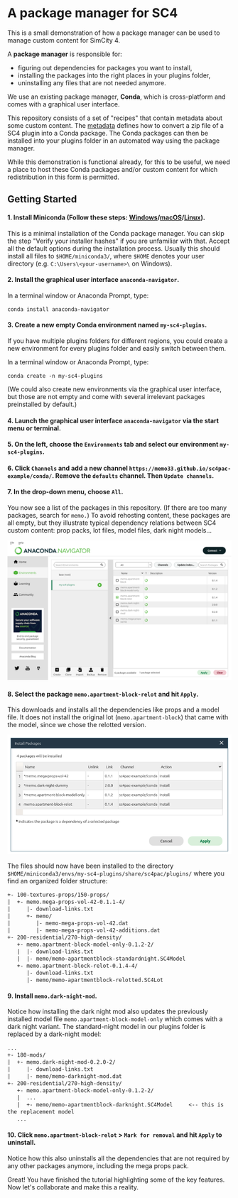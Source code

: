 A package manager for SC4
=========================

This is a small demonstration of how a package manager can be used to manage custom content for SimCity 4.

A **package manager** is responsible for:

- figuring out dependencies for packages you want to install,
- installing the packages into the right places in your plugins folder,
- uninstalling any files that are not needed anymore.

We use an existing package manager, **Conda**, which is cross-platform and comes with a graphical user interface.

This repository consists of a set of "recipes" that contain metadata about some custom content.
The [metadata](metadata) defines how to convert a zip file of a SC4 plugin into a Conda package.
The Conda packages can then be installed into your plugins folder in an automated way using the package manager.

While this demonstration is functional already, for this to be useful,
we need a place to host these Conda packages and/or custom content for which redistribution in this form is permitted.


Getting Started
---------------

#### 1. Install Miniconda (Follow these steps: [Windows](https://docs.conda.io/projects/conda/en/latest/user-guide/install/windows.html)/[macOS](https://docs.conda.io/projects/conda/en/latest/user-guide/install/macos.html)/[Linux](https://docs.conda.io/projects/conda/en/latest/user-guide/install/linux.html)).

This is a minimal installation of the Conda package manager.
You can skip the step "Verify your installer hashes" if you are unfamiliar with that.
Accept all the default options during the installation process.
Usually this should install all files to `$HOME/miniconda3/`,
where `$HOME` denotes your user directory (e.g. `C:\Users\<your-username>\` on Windows).

#### 2. Install the graphical user interface `anaconda-navigator`.

In a terminal window or Anaconda Prompt, type:
```
conda install anaconda-navigator
```

#### 3. Create a new empty Conda environment named `my-sc4-plugins`.

If you have multiple plugins folders for different regions,
you could create a new environment for every plugins folder and easily switch between them.

In a terminal window or Anaconda Prompt, type:
```
conda create -n my-sc4-plugins
```
(We could also create new environments via the graphical user interface,
but those are not empty and come with several irrelevant packages preinstalled by default.)

#### 4. Launch the graphical user interface `anaconda-navigator` via the start menu or terminal.

#### 5. On the left, choose the `Environments` tab and select our environment `my-sc4-plugins`.

#### 6. Click `Channels` and add a new channel `https://memo33.github.io/sc4pac-example/conda/`. Remove the `defaults` channel. Then `Update channels`.

#### 7. In the drop-down menu, choose `All`.

You now see a list of the packages in this repository. (If there are too many packages, search for `memo.`)
To avoid rehosting content, these packages are all empty, but they illustrate typical dependency relations between SC4 custom content:
prop packs, lot files, model files, dark night models…

![](images/navigator-1.png)

#### 8. Select the package `memo.apartment-block-relot` and hit `Apply`.

This downloads and installs all the dependencies like props and a model file.
It does not install the original lot (`memo.apartment-block`) that came with the model, since we chose the relotted version.

![](images/navigator-2.png)

The files should now have been installed to the directory `$HOME/miniconda3/envs/my-sc4-plugins/share/sc4pac/plugins/`
where you find an organized folder structure:
```
+- 100-textures-props/150-props/
|  +- memo.mega-props-vol-42-0.1.1-4/
|     |- download-links.txt
|     +- memo/
|        |- memo-mega-props-vol-42.dat
|        |- memo-mega-props-vol-42-additions.dat
+- 200-residential/270-high-density/
   +- memo.apartment-block-model-only-0.1.2-2/
   |  |- download-links.txt
   |  |- memo/memo-apartmentblock-standardnight.SC4Model
   +- memo.apartment-block-relot-0.1.4-4/
      |- download-links.txt
      |- memo/memo-apartmentblock-relotted.SC4Lot
```

#### 9. Install `memo.dark-night-mod`.

Notice how installing the dark night mod also updates the previously installed model file `memo.apartment-block-model-only`
which comes with a dark night variant.
The standard-night model in our plugins folder is replaced by a dark-night model:
```
...
+- 180-mods/
|  +- memo.dark-night-mod-0.2.0-2/
|     |- download-links.txt
|     |- memo/memo-darknight-mod.dat
+- 200-residential/270-high-density/
   +- memo.apartment-block-model-only-0.1.2-2/
   |  ...
   |  +- memo/memo-apartmentblock-darknight.SC4Model     <-- this is the replacement model
   ...
```

#### 10. Click `memo.apartment-block-relot` > `Mark for removal` and hit `Apply` to uninstall.

Notice how this also uninstalls all the dependencies that are not required by any other packages anymore, including the mega props pack.


Great! You have finished the tutorial highlighting some of the key features.
Now let's collaborate and make this a reality.
